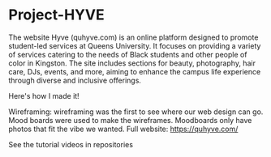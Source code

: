 # Project-HYVE

The website Hyve (quhyve.com) is an online platform designed to promote student-led services at Queens University. It focuses on providing a variety of services catering to the needs of Black students and other people of color in Kingston. The site includes sections for beauty, photography, hair care, DJs, events, and more, aiming to enhance the campus life experience through diverse and inclusive offerings.

Here's how I made it!

Wireframing: wireframing was the first to see where our web design can go. Mood boards were used to make the wireframes. Moodboards only have photos that fit the vibe we wanted.
Full website: https://quhyve.com/

See the tutorial videos in repositories 


